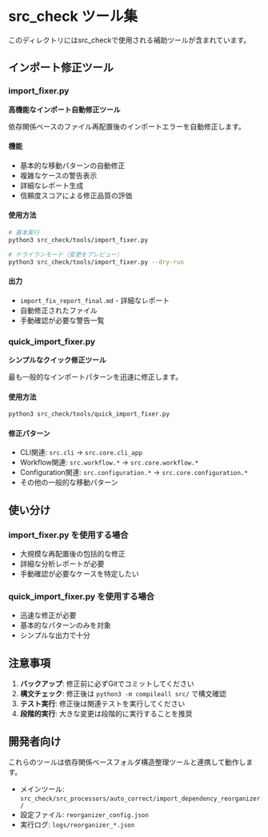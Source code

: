 # src_check ツール集

このディレクトリにはsrc_checkで使用される補助ツールが含まれています。

## インポート修正ツール

### import_fixer.py
**高機能なインポート自動修正ツール**

依存関係ベースのファイル再配置後のインポートエラーを自動修正します。

#### 機能
- 基本的な移動パターンの自動修正
- 複雑なケースの警告表示
- 詳細なレポート生成
- 信頼度スコアによる修正品質の評価

#### 使用方法
```bash
# 基本実行
python3 src_check/tools/import_fixer.py

# ドライランモード（変更をプレビュー）
python3 src_check/tools/import_fixer.py --dry-run
```

#### 出力
- `import_fix_report_final.md` - 詳細なレポート
- 自動修正されたファイル
- 手動確認が必要な警告一覧

### quick_import_fixer.py
**シンプルなクイック修正ツール**

最も一般的なインポートパターンを迅速に修正します。

#### 使用方法
```bash
python3 src_check/tools/quick_import_fixer.py
```

#### 修正パターン
- CLI関連: `src.cli` → `src.core.cli_app`
- Workflow関連: `src.workflow.*` → `src.core.workflow.*`
- Configuration関連: `src.configuration.*` → `src.core.configuration.*`
- その他の一般的な移動パターン

## 使い分け

### import_fixer.py を使用する場合
- 大規模な再配置後の包括的な修正
- 詳細な分析レポートが必要
- 手動確認が必要なケースを特定したい

### quick_import_fixer.py を使用する場合
- 迅速な修正が必要
- 基本的なパターンのみを対象
- シンプルな出力で十分

## 注意事項

1. **バックアップ**: 修正前に必ずGitでコミットしてください
2. **構文チェック**: 修正後は `python3 -m compileall src/` で構文確認
3. **テスト実行**: 修正後は関連テストを実行してください
4. **段階的実行**: 大きな変更は段階的に実行することを推奨

## 開発者向け

これらのツールは依存関係ベースフォルダ構造整理ツールと連携して動作します。

- メインツール: `src_check/src_processors/auto_correct/import_dependency_reorganizer/`
- 設定ファイル: `reorganizer_config.json`
- 実行ログ: `logs/reorganizer_*.json`